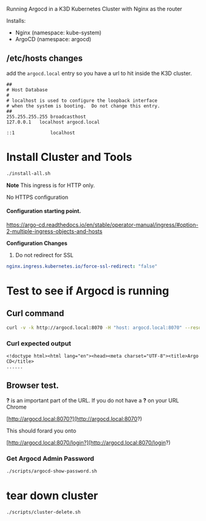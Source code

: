 Running Argocd in a K3D Kubernetes Cluster with Nginx as the router

Installs:
* Nginx (namespace: kube-system)
* ArgoCD (namespace: argocd)

## /etc/hosts changes

add the `argocd.local` entry so you have a url to hit inside the K3D cluster. 

```
##
# Host Database
#
# localhost is used to configure the loopback interface
# when the system is booting.  Do not change this entry.
##
255.255.255.255	broadcasthost
127.0.0.1	localhost argocd.local

::1             localhost

```


# Install Cluster and Tools

```bash
./install-all.sh
```

**Note**
This ingress is for HTTP only. 

No HTTPS configuration

#### Configuration starting point. 

https://argo-cd.readthedocs.io/en/stable/operator-manual/ingress/#option-2-multiple-ingress-objects-and-hosts 


**Configuration Changes** 

1. Do not redirect for SSL

```yaml
nginx.ingress.kubernetes.io/force-ssl-redirect: "false"
```

# Test to see if Argocd is running


## Curl command 
```bash
curl -v -k http://argocd.local:8070 -H "host: argocd.local:8070" --resolve argocd.local:8070:127.0.0.1
```

### Curl expected output
```
<!doctype html><html lang="en"><head><meta charset="UTF-8"><title>Argo CD</title>
......
```

## Browser test.

**?** is an important part of the URL. If you do not have a **?** on your URL Chrome 


[http://argocd.local:8070?](http://argocd.local:8070?)

This should forard you onto 

[http://argocd.local:8070/login?](http://argocd.local:8070/login?)


### Get Argocd Admin Password

```bash
./scripts/argocd-show-password.sh
```


# tear down cluster

```bash
./scripts/cluster-delete.sh
```